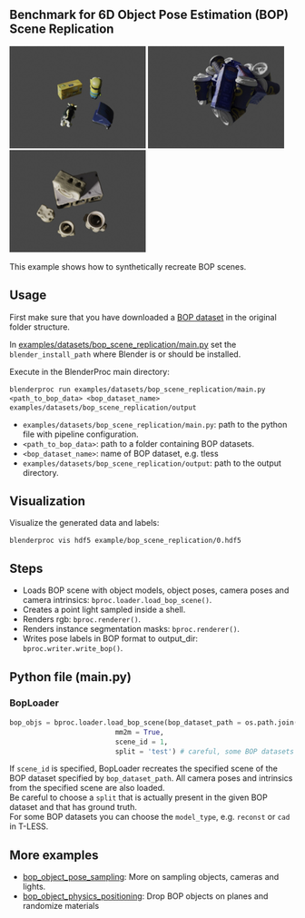 ## Benchmark for 6D Object Pose Estimation (BOP) <br/> Scene Replication

<img src=../../../images/bop_scene_replication_hb.jpg width="240" height="180"> <img src=../../../images/bop_scene_replication_icbin.jpg width="240" height="180"> <img src=../../../images/bop_scene_replication_tless.jpg width="240" height="180">

This example shows how to synthetically recreate BOP scenes.

## Usage

First make sure that you have downloaded a [BOP dataset](https://bop.felk.cvut.cz/datasets/) in the original folder structure.

In [examples/datasets/bop_scene_replication/main.py](main.py) set the `blender_install_path` where Blender is or should be installed.

Execute in the BlenderProc main directory: 

```
blenderproc run examples/datasets/bop_scene_replication/main.py <path_to_bop_data> <bop_dataset_name> examples/datasets/bop_scene_replication/output
```
* `examples/datasets/bop_scene_replication/main.py`: path to the python file with pipeline configuration.
* `<path_to_bop_data>`: path to a folder containing BOP datasets.
* `<bop_dataset_name>`: name of BOP dataset, e.g. tless
* `examples/datasets/bop_scene_replication/output`: path to the output directory.

## Visualization

Visualize the generated data and labels:

```
blenderproc vis hdf5 example/bop_scene_replication/0.hdf5
```

## Steps

* Loads BOP scene with object models, object poses, camera poses and camera intrinsics: `bproc.loader.load_bop_scene()`.
* Creates a point light sampled inside a shell.
* Renders rgb: `bproc.renderer()`.
* Renders instance segmentation masks: `bproc.renderer()`.
* Writes pose labels in BOP format to output_dir: `bproc.writer.write_bop()`.

## Python file (main.py)

### BopLoader

```python
bop_objs = bproc.loader.load_bop_scene(bop_dataset_path = os.path.join(args.bop_parent_path, args.bop_dataset_name),
                          mm2m = True,
                          scene_id = 1,
                          split = 'test') # careful, some BOP datasets only have labeled 'val' sets

```

If `scene_id` is specified, BopLoader recreates the specified scene of the BOP dataset specified by `bop_dataset_path`. All camera poses and intrinsics from the specified scene are also loaded.  
Be careful to choose a `split` that is actually present in the given BOP dataset and that has ground truth.  
For some BOP datasets you can choose the `model_type`, e.g. `reconst` or `cad` in T-LESS. 

## More examples

* [bop_object_pose_sampling](../bop_object_pose_sampling/README.md): More on sampling objects, cameras and lights.
* [bop_object_physics_positioning](../bop_object_physics_positioning/README.md): Drop BOP objects on planes and randomize materials
